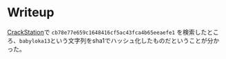 # Writeup

[CrackStation](https://crackstation.net/)で `cb78e77e659c1648416cf5ac43fca4b65eeaefe1` を検索したところ、`babyloka13`という文字列をsha1でハッシュ化したものだということが分かった。

<!-- MetaCTF{babyloka13} -->
